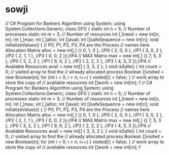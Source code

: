 # sowji
// C# Program for Bankers Algorithm  using System;  using System.Collections.Generic;  class GFG  {  static int n = 5; // Number of processes  static int m = 3; // Number of resources  int [,]need = new int[n, m];  int [,]max;  int [,]alloc;  int []avail;  int []safeSequence = new int[n];  void initializeValues()  {  // P0, P1, P2, P3, P4 are the Process  // names here Allocation Matrix  alloc = new int[,] {{ 0, 1, 0 }, //P0  { 2, 0, 0 }, //P1  { 3, 0, 2 }, //P2  { 2, 1, 1 }, //P3  { 0, 0, 2 }};//P4  // MAX Matrix  max = new int[,] {{ 7, 5, 3 }, //P0  { 3, 2, 2 }, //P1  { 9, 0, 2 }, //P2  { 2, 2, 2 }, //P3  { 4, 3, 3 }};//P4  // Available Resources  avail = new int[] { 3, 3, 2 };  }  void isSafe()  {  int count = 0;  // visited array to find the  // already allocated process  Boolean []visited = new Boolean[n];  for (int i = 0; i &lt; n; i++)  {  visited[i] = false;  }  // work array to store the copy of  // available resources  int []work = new int[m];  f
// C# Program for Bankers Algorithm 
using System; 
using System.Collections.Generic; 
class GFG 
{ 
static int n = 5; // Number of processes 
static int m = 3; // Number of resources 
int [,]need = new int[n, m]; 
int [,]max; 
int [,]alloc; 
int []avail; 
int []safeSequence = new int[n]; 
void initializeValues() 
{ 
// P0, P1, P2, P3, P4 are the Process 
// names here Allocation Matrix 
alloc = new int[,] {{ 0, 1, 0 }, //P0 
{ 2, 0, 0 }, //P1 
{ 3, 0, 2 }, //P2 
{ 2, 1, 1 }, //P3 
{ 0, 0, 2 }};//P4 
// MAX Matrix 
max = new int[,] {{ 7, 5, 3 }, //P0 
{ 3, 2, 2 }, //P1 
{ 9, 0, 2 }, //P2 
{ 2, 2, 2 }, //P3 
{ 4, 3, 3 }};//P4 
// Available Resources 
avail = new int[] { 3, 3, 2 }; 
} 
void isSafe() 
{ 
int count = 0; 
// visited array to find the 
// already allocated process 
Boolean []visited = new Boolean[n]; 
for (int i = 0; i < n; i++) 
{ 
visited[i] = false; 
} 
// work array to store the copy of 
// available resources 
int []work = new int[m]; 
f
